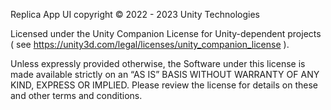 Replica App UI copyright © 2022 - 2023 Unity Technologies

Licensed under the Unity Companion License for Unity-dependent projects ( see https://unity3d.com/legal/licenses/unity_companion_license ).

Unless expressly provided otherwise, the Software under this license is made available strictly on an “AS IS” BASIS WITHOUT WARRANTY OF ANY KIND, EXPRESS OR IMPLIED. Please review the license for details on these and other terms and conditions.

